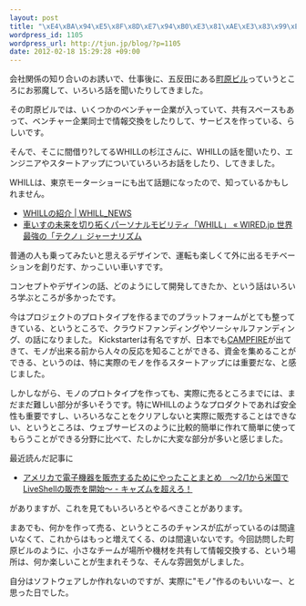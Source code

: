 ```yaml
--- 
layout: post
title: "\xE4\xBA\x94\xE5\x8F\x8D\xE7\x94\xB0\xE3\x81\xAE\xE3\x83\x99\xE3\x83\xB3\xE3\x83\x81\xE3\x83\xA3\xE3\x83\xBC\xE4\xBC\x81\xE6\xA5\xAD\xE3\x83\x93\xE3\x83\xAB\xE3\x81\xBF\xE3\x81\x9F\xE3\x81\x84\xE3\x81\xAA\xE3\x81\xAE\xE3\x81\xAB\xE3\x81\x8A\xE9\x82\xAA\xE9\xAD\x94\xE3\x81\x97\xE3\x81\xA6\xE3\x81\x8D\xE3\x81\x9F\xE8\xA9\xB1"
wordpress_id: 1105
wordpress_url: http://tjun.jp/blog/?p=1105
date: 2012-02-18 15:29:28 +09:00
---
```

会社関係の知り合いのお誘いで、仕事後に、五反田にある<a href="http://machihara.net/index.html">町原ビル</a>っていうところにお邪魔して、いろいろ話を聞いたりしてきました。

その町原ビルでは、いくつかのベンチャー企業が入っていて、共有スペースもあって、ベンチャー企業同士で情報交換をしたりして、サービスを作っている、らしいです。

そんで、そこに間借り?してるWHILLの杉江さんに、WHILLの話を聞いたり、エンジニアやスタートアップについていろいろお話をしたり、してきました。

WHILLは、東京モーターショーにも出て話題になったので、知っているかもしれません。

<ul>
<li><a href="http://whill.jp/news/?p=102">WHILLの紹介 | WHILL_NEWS</a></li>

<li><a href="http://wired.jp/2011/12/20/%E8%BB%8A%E3%81%84%E3%81%99%E3%81%AE%E6%9C%AA%E6%9D%A5%E3%82%92%E5%89%B5%E9%80%A0%E3%81%99%E3%82%8B%E3%83%91%E3%83%BC%E3%82%BD%E3%83%8A%E3%83%AB%E3%83%A2%E3%83%93%E3%83%AA%E3%83%86%E3%82%A3whill/">車いすの未来を切り拓くパーソナルモビリティ「WHILL」 « WIRED.jp 世界最強の「テクノ」ジャーナリズム</a></li>

</ul>


普通の人も乗ってみたいと思えるデザインで、運転も楽しくて外に出るモチベーションを創りだす、かっこいい車いすです。

コンセプトやデザインの話、どのようにして開発してきたか、という話はいろいろ学ぶところが多かったです。

今はプロジェクトのプロトタイプを作るまでのプラットフォームがとても整ってきている、というところで、クラウドファンディングやソーシャルファンディング、の話になりました。
Kickstarterは有名ですが、日本でも<a href="http://camp-fire.jp/">CAMPFIRE</a>が出てきて、モノが出来る前から人々の反応を知ることができる、資金を集めることができる、というのは、特に実際のモノを作るスタートアップには重要だな、と感じました。


しかしながら、モノのプロトタイプを作っても、実際に売るところまでには、まだまだ難しい部分が多いそうです。特にWHILLのようなプロダクトであれば安全性も重要ですし、いろいろなことをクリアしないと実際に販売することはできない、というところは、ウェブサービスのように比較的簡単に作れて簡単に使ってもらうことができる分野に比べて、たしかに大変な部分が多いと感じました。

最近読んだ記事に
<ul><li><a href="http://d.hatena.ne.jp/wa-ren/20120216/p1">アメリカで電子機器を販売するためにやったことまとめ　～2/1から米国でLiveShellの販売を開始～ - キャズムを超えろ！</a></li>
</ul>
がありますが、これを見てもいろいろとやるべきことがあります。


まあでも、何かを作って売る、というところのチャンスが広がっているのは間違いなくて、これからはもっと増えてくる、のは間違いないです。今回訪問した町原ビルのように、小さなチームが場所や機材を共有して情報交換する、という場所は、何か楽しいことが生まれそうな、そんな雰囲気がしました。

自分はソフトウェアしか作れないのですが、実際に"モノ"作るのもいいなー、と思った日でした。
